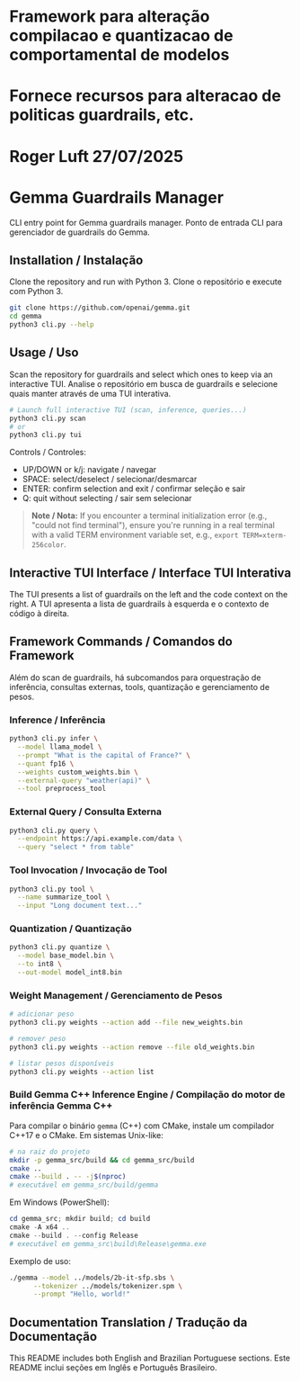 # Framework para alteração compilacao e quantizacao de  comportamental de modelos
# Fornece recursos para alteracao de politicas guardrails, etc.
# 
# Roger Luft 27/07/2025


# Gemma Guardrails Manager

CLI entry point for Gemma guardrails manager.
Ponto de entrada CLI para gerenciador de guardrails do Gemma.

## Installation / Instalação

Clone the repository and run with Python 3.
Clone o repositório e execute com Python 3.

```sh
git clone https://github.com/openai/gemma.git
cd gemma
python3 cli.py --help
```

## Usage / Uso

Scan the repository for guardrails and select which ones to keep via an interactive TUI.
Analise o repositório em busca de guardrails e selecione quais manter através de uma TUI interativa.

```sh
# Launch full interactive TUI (scan, inference, queries...)
python3 cli.py scan
# or
python3 cli.py tui
```

Controls / Controles:
- UP/DOWN or k/j: navigate / navegar
- SPACE: select/deselect / selecionar/desmarcar
- ENTER: confirm selection and exit / confirmar seleção e sair
- Q: quit without selecting / sair sem selecionar

> **Note / Nota:** If you encounter a terminal initialization error (e.g., "could not find terminal"),
> ensure you're running in a real terminal with a valid TERM environment variable set,
> e.g., `export TERM=xterm-256color`.

## Interactive TUI Interface / Interface TUI Interativa

The TUI presents a list of guardrails on the left and the code context on the right.
A TUI apresenta a lista de guardrails à esquerda e o contexto de código à direita.

## Framework Commands / Comandos do Framework

Além do scan de guardrails, há subcomandos para orquestração de inferência, consultas externas, tools, quantização e gerenciamento de pesos.

### Inference / Inferência

```sh
python3 cli.py infer \
  --model llama_model \
  --prompt "What is the capital of France?" \
  --quant fp16 \
  --weights custom_weights.bin \
  --external-query "weather(api)" \
  --tool preprocess_tool
```

### External Query / Consulta Externa

```sh
python3 cli.py query \
  --endpoint https://api.example.com/data \
  --query "select * from table"
```

### Tool Invocation / Invocação de Tool

```sh
python3 cli.py tool \
  --name summarize_tool \
  --input "Long document text..."
```

### Quantization / Quantização

```sh
python3 cli.py quantize \
  --model base_model.bin \
  --to int8 \
  --out-model model_int8.bin
```


### Weight Management / Gerenciamento de Pesos

```sh
# adicionar peso
python3 cli.py weights --action add --file new_weights.bin

# remover peso
python3 cli.py weights --action remove --file old_weights.bin

# listar pesos disponíveis
python3 cli.py weights --action list
```

### Build Gemma C++ Inference Engine / Compilação do motor de inferência Gemma C++

Para compilar o binário `gemma` (C++) com CMake, instale um compilador C++17 e o CMake.
Em sistemas Unix-like:
```sh
# na raiz do projeto
mkdir -p gemma_src/build && cd gemma_src/build
cmake ..
cmake --build . -- -j$(nproc)
# executável em gemma_src/build/gemma
```

Em Windows (PowerShell):
```powershell
cd gemma_src; mkdir build; cd build
cmake -A x64 ..
cmake --build . --config Release
# executável em gemma_src\build\Release\gemma.exe
```

Exemplo de uso:
```sh
./gemma --model ../models/2b-it-sfp.sbs \
      --tokenizer ../models/tokenizer.spm \
      --prompt "Hello, world!"
```

## Documentation Translation / Tradução da Documentação

This README includes both English and Brazilian Portuguese sections.
Este README inclui seções em Inglês e Português Brasileiro.
